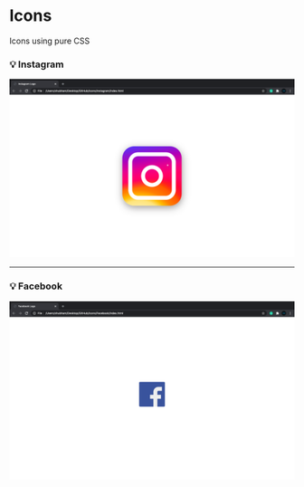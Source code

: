 # Icons
Icons using pure CSS

### 💡 Instagram 
<img src="Images/Instagram Logo.png" alt="Instagram Logo">

<hr>

### 💡 Facebook
<img src="Images/Facebook Logo.png" alt="Facebook Logo">
